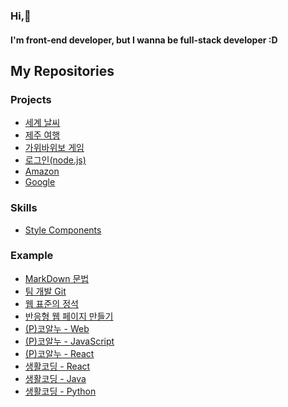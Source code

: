 ### Hi,👋
#### I'm front-end developer, but I wanna be full-stack developer :D


## My Repositories
### Projects
- [세계 날씨](https://github.com/min2oyo/world-weather)
- [제주 여행](https://github.com/min2oyo/dream-jeju)
- [가위바위보 게임](https://github.com/min2oyo/rps-game)
- [로그인(node.js)](https://github.com/min2oyo/login-lecture)
- [Amazon](https://github.com/min2oyo/amazon)
- [Google](https://github.com/min2oyo/google)


### Skills
- [Style Components](https://github.com/min2oyo/nomad-style-components)

### Example
- [MarkDown 문법](https://github.com/min2oyo/markdown)
- [팀 개발 Git](https://github.com/min2oyo/iTshirt)
- [웹 표준의 정석](https://github.com/min2oyo/doit-web-standard)
- [반응형 웹 페이지 만들기](#)
- [(P)코알누 - Web](https://github.com/min2oyo/noona-web)
- [(P)코알누 - JavaScript](https://github.com/min2oyo/noona-js)
- [(P)코알누 - React](https://github.com/min2oyo/noona-react)
- [생활코딩 - React](https://github.com/min2oyo/egoing-react)
- [생활코딩 - Java](https://github.com/min2oyo/egoing-java)
- [생활코딩 - Python](https://github.com/min2oyo/egoing-python)





<!--
**min2oyo/min2oyo** is a ✨ _special_ ✨ repository because its `README.md` (this file) appears on your GitHub profile.

Here are some ideas to get you started:

- 🔭 I’m currently working on ...
- 🌱 I’m currently learning ...
- 👯 I’m looking to collaborate on ...
- 🤔 I’m looking for help with ...
- 💬 Ask me about ...
- 📫 How to reach me: ...
- 😄 Pronouns: ...
- ⚡ Fun fact: ...
-->
